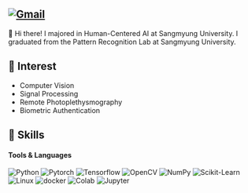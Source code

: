 ## [![Gmail](https://img.shields.io/badge/Gmail-EA4335?style=flat&logo=Gmail&logoColor=white)](mailto:dolly21cc@gmail.com)

👋 Hi there! I majored in Human-Centered AI at Sangmyung University. I graduated from the Pattern Recognition Lab at Sangmyung University.


## 	💬 Interest
- Computer Vision
- Signal Processing
- Remote Photoplethysmography
- Biometric Authentication


## 💪 Skills
#### Tools & Languages

![Python](https://img.shields.io/badge/Python-3776AB?style=flat&logo=Python&logoColor=white)
![Pytorch](https://img.shields.io/badge/Pytorch-EE4C2C?style=flat&logo=Pytorch&logoColor=white)
![Tensorflow](https://img.shields.io/badge/Tensorflow-FF6F00?style=flat&logo=Tensorflow&logoColor=white)
![OpenCV](https://img.shields.io/badge/OpenCV-27338e?style=flat&logo=OpenCV&logoColor=white)
![NumPy](https://img.shields.io/badge/NumPy-23013243?style=flat&logo=numpy&logoColor=white)
![Scikit-Learn](https://img.shields.io/badge/scikit--learn-F7931E?style=flat&logo=scikit-learn&logoColor=white)
![Linux](https://img.shields.io/badge/Linux-FCC624?style=flat&logo=Linux&logoColor=white)
![docker](https://img.shields.io/badge/docker-257bd6?style=flat&logo=docker&logoColor=white)
![Colab](https://img.shields.io/badge/Colab-F9AB00?style=flat&logo=GoogleColab&logoColor=white)
![Jupyter](https://img.shields.io/badge/Jupyter-F37626?style=flat&logo=Jupyter&logoColor=white)


[//]: # (## 📝 Stats)
[//]: # ([![Top Langs]&#40;https://github-readme-stats.vercel.app/api/top-langs/?username=BaekJunhowo&layout=compact&theme=gotham&#41;]&#40;https://github.com/anuraghazra/github-readme-stats&#41; [![Github stats]&#40;https://github-readme-stats.vercel.app/api?username=BaekJunhowo&theme=dark&#41;]&#40;https://github.com/anuraghazra/github-readme-stats&#41;)
